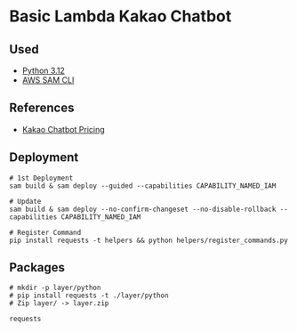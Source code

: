 # Basic Lambda Kakao Chatbot

## Used
- [Python 3.12](https://www.python.org/downloads/)
- [AWS SAM CLI](https://docs.aws.amazon.com/ko_kr/serverless-application-model/latest/developerguide/install-sam-cli.html)

## References
- [Kakao Chatbot Pricing](https://chatbot.kakao.com/pricing)

## Deployment
```
# 1st Deployment
sam build & sam deploy --guided --capabilities CAPABILITY_NAMED_IAM

# Update
sam build & sam deploy --no-confirm-changeset --no-disable-rollback --capabilities CAPABILITY_NAMED_IAM

# Register Command
pip install requests -t helpers && python helpers/register_commands.py
```

## Packages
```
# mkdir -p layer/python
# pip install requests -t ./layer/python
# Zip layer/ -> layer.zip

requests
```